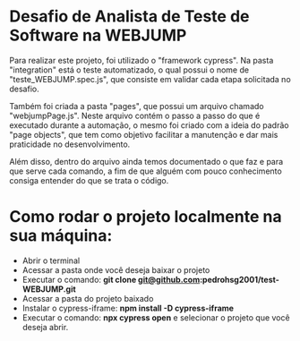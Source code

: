 # Desafio de Analista de Teste de Software na WEBJUMP

Para realizar este projeto, foi utilizado o "framework cypress". Na pasta "integration" está o teste automatizado, o qual possui o nome de "teste_WEBJUMP.spec.js", que consiste em validar cada etapa solicitada no desafio.

Também foi criada a pasta "pages", que possui um arquivo chamado "webjumpPage.js". Neste arquivo contém o passo a passo do que é executado durante a automação, o mesmo foi criado com a ideia do padrão "page objects", que tem como objetivo facilitar a manutenção e dar mais praticidade no desenvolvimento.

Além disso, dentro do arquivo ainda temos documentado o que faz e para que serve cada comando, a fim de que alguém com pouco conhecimento consiga entender do que se trata o código.

# Como rodar o projeto localmente na sua máquina: 

- Abrir o terminal
- Acessar a pasta onde você deseja baixar o projeto
- Executar o comando: <b>git clone git@github.com:pedrohsg2001/test-WEBJUMP.git</b>
- Acessar a pasta do projeto baixado
- Instalar o cypress-iframe: <b>npm install -D cypress-iframe</b>
- Executar o comando: <b>npx cypress open</b> e selecionar o projeto que você deseja abrir.
